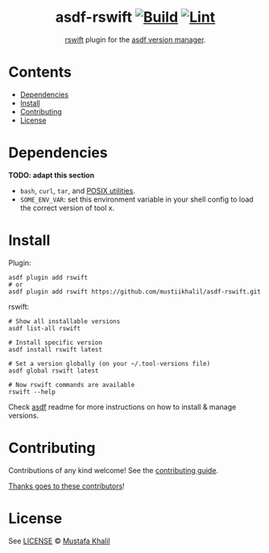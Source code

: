 <div align="center">

# asdf-rswift [![Build](https://github.com/mustiikhalil/asdf-rswift/actions/workflows/build.yml/badge.svg)](https://github.com/mustiikhalil/asdf-rswift/actions/workflows/build.yml) [![Lint](https://github.com/mustiikhalil/asdf-rswift/actions/workflows/lint.yml/badge.svg)](https://github.com/mustiikhalil/asdf-rswift/actions/workflows/lint.yml)

[rswift](https://github.com/mac-cain13/R.swift) plugin for the [asdf version manager](https://asdf-vm.com).

</div>

# Contents

- [Dependencies](#dependencies)
- [Install](#install)
- [Contributing](#contributing)
- [License](#license)

# Dependencies

**TODO: adapt this section**

- `bash`, `curl`, `tar`, and [POSIX utilities](https://pubs.opengroup.org/onlinepubs/9699919799/idx/utilities.html).
- `SOME_ENV_VAR`: set this environment variable in your shell config to load the correct version of tool x.

# Install

Plugin:

```shell
asdf plugin add rswift
# or
asdf plugin add rswift https://github.com/mustiikhalil/asdf-rswift.git
```

rswift:

```shell
# Show all installable versions
asdf list-all rswift

# Install specific version
asdf install rswift latest

# Set a version globally (on your ~/.tool-versions file)
asdf global rswift latest

# Now rswift commands are available
rswift --help
```

Check [asdf](https://github.com/asdf-vm/asdf) readme for more instructions on how to
install & manage versions.

# Contributing

Contributions of any kind welcome! See the [contributing guide](contributing.md).

[Thanks goes to these contributors](https://github.com/mustiikhalil/asdf-rswift/graphs/contributors)!

# License

See [LICENSE](LICENSE) © [Mustafa Khalil](https://github.com/mustiikhalil/)
